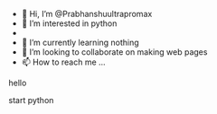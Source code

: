 - 👋 Hi, I’m @Prabhanshuultrapromax
- 👀 I’m interested in python
- 
- 🌱 I’m currently learning nothing
- 💞️ I’m looking to collaborate on making web pages 
- 📫 How to reach me ...

<!---
Prabhanshuultrapromax/Prabhanshuultrapromax is a ✨ special ✨ repository because its `README.md` (this file) appears on your GitHub profile.
You can click the Preview link to take a look at your changes.
--->hello
start
python

